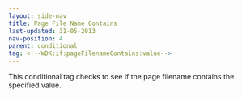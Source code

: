 ```yaml
---
layout: side-nav
title: Page File Name Contains
last-updated: 31-05-2013
nav-position: 4
parent: conditional
tag: <!--WDK:if:pageFilenameContains:value-->
---
```

 
This conditional tag checks to see if the page filename contains the specified value.
